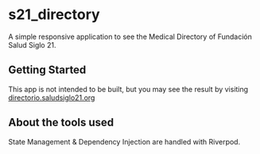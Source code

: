 # s21_directory

A simple responsive application to see the Medical Directory of Fundación Salud Siglo 21.

## Getting Started

This app is not intended to be built, but you may see the result by visiting [directorio.saludsiglo21.org](https://directorio.saludsiglo21.org)

## About the tools used

State Management & Dependency Injection are handled with Riverpod.